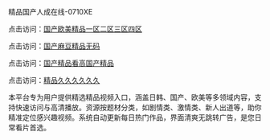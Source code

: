精品国产人成在线-0710XE

点击访问：<a href="https://heiliaowt0d7p.pages.dev">国产欧美精品一区二区三区四区</a>

点击访问：<a href="https://heiliaoga6s9v.pages.dev">国产麻豆精品无码</a>

点击访问：<a href="https://heiliaoow5kzm.pages.dev">国产精品看高国产精品</a>

点击访问：<a href="https://heiliao2dmwwy.pages.dev">精品久久久久久久</a>

本平台专为用户提供精选精品视频入口，涵盖日韩、国产、欧美等多领域内容，支持快速访问与高清播放。资源按题材分类，如剧情类、激情类、新人出道等，助你精准定位感兴趣视频。系统自动更新每日热门作品，界面清爽无跳转广告，是您日常看片首选。

<span style="display:none;">[Canonical link](https://github.com/rfv20250710/rfv20250710 ）</span>
